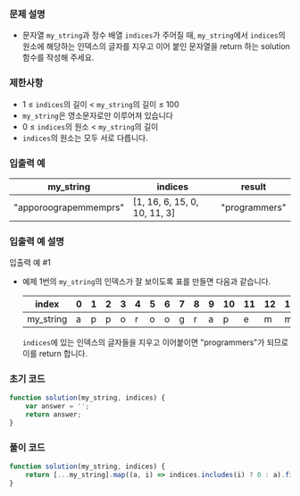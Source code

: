 ### 문제 설명

- 문자열 `my_string`과 정수 배열 `indices`가 주어질 때, `my_string`에서 `indices`의 원소에 해당하는 인덱스의 글자를 지우고 이어 붙인 문자열을 return 하는 solution 함수를 작성해 주세요.

### 제한사항

- 1 ≤ `indices`의 길이 < `my_string`의 길이 ≤ 100
- `my_string`은 영소문자로만 이루어져 있습니다
- 0 ≤ `indices`의 원소 < `my_string`의 길이
- `indices`의 원소는 모두 서로 다릅니다.

### 입출력 예

| my_string | indices | result |
| --- | --- | --- |
| "apporoograpemmemprs" | [1, 16, 6, 15, 0, 10, 11, 3] | "programmers" |

### 입출력 예 설명

입출력 예 #1
- 예제 1번의 `my_string`의 인덱스가 잘 보이도록 표를 만들면 다음과 같습니다.
    
    
    | index | 0 | 1 | 2 | 3 | 4 | 5 | 6 | 7 | 8 | 9 | 10 | 11 | 12 | 13 | 14 | 15 | 16 | 17 | 18 |
    | --- | --- | --- | --- | --- | --- | --- | --- | --- | --- | --- | --- | --- | --- | --- | --- | --- | --- | --- | --- |
    | my_string | a | p | p | o | r | o | o | g | r | a | p | e | m | m | e | m | p | r | s |
    
    `indices`에 있는 인덱스의 글자들을 지우고 이어붙이면 "programmers"가 되므로 이를 return 합니다.

### 초기 코드

```jsx
function solution(my_string, indices) {
    var answer = '';
    return answer;
}
```

### 풀이 코드

```jsx
function solution(my_string, indices) {
    return [...my_string].map((a, i) => indices.includes(i) ? 0 : a).filter(a => a !== 0).join("")
}
```
